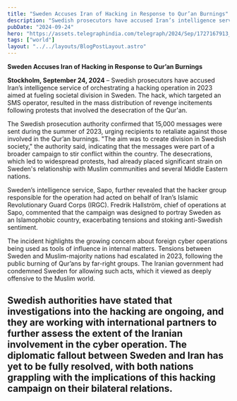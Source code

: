 ```yaml
---
title: "Sweden Accuses Iran of Hacking in Response to Qur’an Burnings"
description: "Swedish prosecutors have accused Iran’s intelligence service of orchestrating a hacking operation in 2023 aimed at fueling societal division in Sweden."
pubDate: "2024-09-24"
hero: "https://assets.telegraphindia.com/telegraph/2024/Sep/1727167913_sweden-iran.jpg"
tags: ["world"]
layout: "../../layouts/BlogPostLayout.astro"
---
```

**Sweden Accuses Iran of Hacking in Response to Qur’an Burnings**

**Stockholm, September 24, 2024** – Swedish prosecutors have accused Iran’s intelligence service of orchestrating a hacking operation in 2023 aimed at fueling societal division in Sweden. The hack, which targeted an SMS operator, resulted in the mass distribution of revenge incitements following protests that involved the desecration of the Qur'an.

The Swedish prosecution authority confirmed that 15,000 messages were sent during the summer of 2023, urging recipients to retaliate against those involved in the Qur’an burnings. "The aim was to create division in Swedish society," the authority said, indicating that the messages were part of a broader campaign to stir conflict within the country. The desecrations, which led to widespread protests, had already placed significant strain on Sweden's relationship with Muslim communities and several Middle Eastern nations.

Sweden’s intelligence service, Sapo, further revealed that the hacker group responsible for the operation had acted on behalf of Iran’s Islamic Revolutionary Guard Corps (IRGC). Fredrik Hallström, chief of operations at Sapo, commented that the campaign was designed to portray Sweden as an Islamophobic country, exacerbating tensions and stoking anti-Swedish sentiment.

The incident highlights the growing concern about foreign cyber operations being used as tools of influence in internal matters. Tensions between Sweden and Muslim-majority nations had escalated in 2023, following the public burning of Qur’ans by far-right groups. The Iranian government had condemned Sweden for allowing such acts, which it viewed as deeply offensive to the Muslim world.

Swedish authorities have stated that investigations into the hacking are ongoing, and they are working with international partners to further assess the extent of the Iranian involvement in the cyber operation. The diplomatic fallout between Sweden and Iran has yet to be fully resolved, with both nations grappling with the implications of this hacking campaign on their bilateral relations.
---